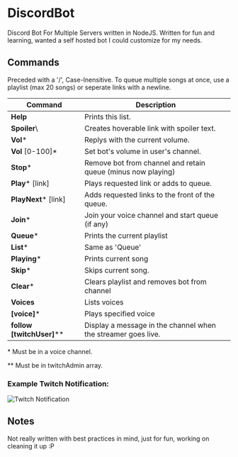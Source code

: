 # DiscordBot
Discord Bot For Multiple Servers written in NodeJS. Written for fun and learning, wanted a self hosted bot I could customize for my needs.


## Commands

Preceded with a '/', Case-Inensitive. To queue multiple songs at once, use a playlist (max 20 songs) or seperate links with a newline.

| Command | Description |
| --- | --- |
| **Help** | Prints this list. |
| **Spoiler**\ | Creates hoverable link with spoiler text. | 
| **Vol**\* | Replys with the current volume. |
| **Vol** [0-100]\* | Set bot's volume in user's channel. |
| **Stop**\* | Remove bot from channel and retain queue (minus now playing) | 
| **Play**\* [link] | Plays requested link or adds to queue. |
| **PlayNext**\* [link] | Adds requested links to the front of the queue. |
| **Join**\* | Join your voice channel and start queue (if any) |
| **Queue**\* | Prints the current playlist |
| **List**\* | Same as 'Queue' |
| **Playing**\* | Prints current song |
| **Skip**\* | Skips current song. | 
| **Clear**\* | Clears playlist and removes bot from channel |
| **Voices** | Lists voices | 
| **[voice]**\* | Plays specified voice |
| **follow [twitchUser]**\*\* | Display a message in the channel when the streamer goes live. |

\* Must be in a voice channel.

\*\* Must be in twitchAdmin array.

### Example Twitch Notification:

![Twitch Notification](https://i.imgur.com/0Pn7Blb.png)

## Notes

Not really written with best practices in mind, just for fun, working on cleaning it up :P
